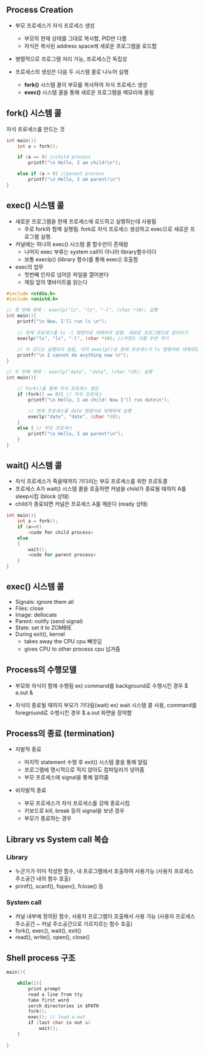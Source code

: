 ## Process Creation
- 부모 프로세스가 자식 프로세스 생성
    + 부모의 현재 상태를 그대로 복사함, PID만 다름
    + 자식은 복사된 address space에 새로운 프로그램을 로드함
- 병렬적으로 프로그램 처리 가능, 프로세스간 독립성

- 프로세스의 생성은 다음 두 시스템 콜로 나누어 실행
    + **fork()** 시스템 콜이 부모를 복사하여 자식 프로세스 생성
    + **exec()** 시스템 콜을 통해 새로운 프로그램을 메모리에 올림


## fork() 시스템 콜
자식 프로세스를 만드는 것

```C
int main(){
    int a = fork();

    if (a == 0) //child process
        printf("\n Hello, I am child!\n");

    else if (a > 0) //parent process
        printf("\n Hello, I am parent!\n")
}
```

## exec() 시스템 콜
- 새로운 프로그램을 현재 프로세스에 로드하고 실행하는데 사용됨
    + 주로 fork와 함께 실행됨. fork로 자식 프로세스 생성하고 exec으로 새로운 프로그램 실행.
- 커널에는 하나의 exec() 시스템 콜 함수만이 존재람
    + 나머지 exec 부류는 system call이 아니라 library함수이다
    + 보통 execlp() (library 함수)를 통해 exec() 호출함
- exec의 업무
    + 첫번째 인자로 넘어온 파일을 열어본다
    + 제일 앞의 몇바이트를 읽는다

```C
#include <stdio.h>
#include <unistd.h>

// 첫 번째 예제 - execlp("ls", "ls", "-l", (char *)0); 실행
int main(){
    printf("\n Now, I'll run ls \n");
    
    // 현재 프로세스를 ls -l 명령어로 대체하여 실행. 새로운 프로그램으로 덮어쓰기
    execlp("ls", "ls", "-l", (char *)0); //커맨드 이름 두번 적기
    
    // 이 코드는 실행되지 않음, 이미 execlp()로 현재 프로세스가 ls 명령어로 대체되었기 때문에 실행 흐름이 이어지지 않음
    printf("\n I cannot do anything now \n");
}

// 두 번째 예제 - execlp("date", "date", (char *)0); 실행
int main(){

    // fork()를 통해 자식 프로세스 생성
    if (fork() == 0){ // 자식 프로세스
        printf("\n Hello, I am child! Now I'll run date\n");
        
        // 현재 프로세스를 date 명령어로 대체하여 실행
        execlp("date", "date", (char *)0);
    }
    else { // 부모 프로세스
        printf("\n Hello, I am parent!\n");
    }
}

```

## wait() 시스템 콜
- 자식 프로세스가 죽을때까지 기다리는 부모 프로세스를 위한 프로토콜
- 프로세스 A가 wait() 시스템 콜을 호출하면 커널을 child가 종료될 때까지 A를 sleep시킴 (block 상태)
- child가 종료되면 커널은 프로세스 A를 깨운다 (ready 상태)

```C
int main(){
    int a = fork();
    if (a==0)
        <code for child process>
    else
    {
        wait();
        <code for parent process>
    }
}
```

## exec() 시스템 콜
- Signals: ignore them all
- Files: close
- Image: dellocate
- Parent: notify (send signal)
- State: set it to ZOMBIE
- During exit(), kernel
    + takes away the CPU cpu 빼앗김
    + gives CPU to other process cpu 넘겨줌

## Process의 수행모델
- 부모와 자식이 함께 수행됨
    ex) command를 background로 수행시킨 경우
    $ a.out &

- 자식이 종료될 때까지 부모가 기다림(wait)
    ex) wait 시스템 콜 사용, command를 foreground로 수행시킨 경우
    $ a.out 화면을 장악함

## Process의 종료 (termination)
- 자발적 종료
    + 마지막 statement 수행 후 exit() 시스템 콜을 통해 알림
    + 프로그램에 명시적으로 적지 않아도 컴파일러가 넣어줌
    + 부모 프로세스에 signal을 통해 알려줌

- 비자발적 종료
    + 부모 프로세스가 자식 프로세스를 강제 종료시킴
    + 키보드로 kill, break 등의 signal을 보낸 경우
    + 부모가 종료하는 경우


## Library vs System call 복습

### Library
- 누군가가 이미 작성한 함수, 내 프로그램에서 호출하여 사용가능
(사용자 프로세스 주소공간 내의 함수 호출)
- printf(), scanf(), fopen(), fclose() 등

### System call
- 커널 내부에 정의된 함수, 사용자 프로그램이 호출해서 사용 가능
(사용자 프로세스 주소공간 ~ 커널 주소공간으로 가르지르는 함수 호출)
- fork(), exec(), wait(), exit()
- read(), write(), open(), close()


## Shell process 구조

```C
main(){

    while(1){
        print prompt
        read a line from tty
        take first word
        serch directories in $PATH
        fork();
        exec(); // load a.out
        if (last char is not &)
            wait();
    }
    
}
```
